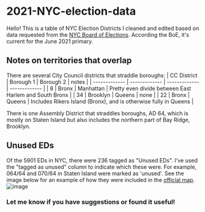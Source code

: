# 2021-NYC-election-data

Hello! This is a table of NYC Election Districts I cleaned and edited based on data requested from the [NYC Board of Elections](https://vote.nyc/). According the BoE, it's current for the June 2021 primary.

## Notes on territories that overlap

There are several City Council districts that straddle boroughs:
| CC District  | Borough 1 | Borough 2 | notes |
| ------------- | ------------- | ------------- | ------------- |
| 8  | Bronx  | Manhattan  | Pretty even divide between East Harlem and South Bronx  |
| 34  | Brooklyn  | Queens  | none  |
| 22  | Bronx  | Queens  | Includes Rikers Island (Bronx), and is otherwise fully in Queens  |

There is one Assembly District that straddles boroughs, AD 64, which is mostly on Staten Island but also includes the northern part of Bay Ridge, Brooklyn.

## Unused EDs

Of the 5901 EDs in NYC, there were 236 tagged as "Unused EDs". I've used the "tagged as unused" column to indicate which these were. For example, 064/64 and 070/64 in Staten Island were marked as 'unused'. See the image below for an example of how they were included in the [official map](https://vote.nyc/sites/default/files/pdf/maps/ad/ad64.pdf). ![image](https://user-images.githubusercontent.com/6442309/116641916-8e851280-a922-11eb-9363-850f9bef5390.png)


### Let me know if you have suggestions or found it useful! 
